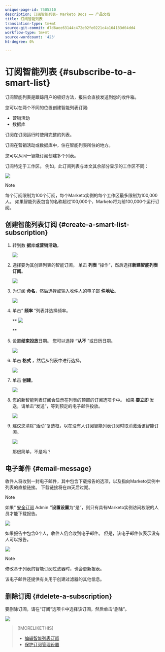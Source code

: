 ```yaml
---
unique-page-id: 7505310
description: 订阅智能列表- Marketo Docs —— 产品文档
title: 订阅智能列表
translation-type: tm+mt
source-git-commit: d7d6aee63144c472e02fe0221c4a164183d04dd4
workflow-type: tm+mt
source-wordcount: '423'
ht-degree: 0%

---
```



# 订阅智能列表 {#subscribe-to-a-smart-list}

订阅智能列表是跟踪用户的极好方法，报告会直接发送到您的收件箱。

您可以在两个不同的位置创建智能列表订阅:

* 营销活动
* 数据库

订阅在订阅运行时使用完整的列表。

订阅在营销活动或数据库中，住在智能列表所住的地方。

您可以从同一智能订阅创建多个列表。

订阅特定于工作区。 例如，此订阅列表与本文其余部分显示的工作区不同：

![](assets/one.png)

>[!NOTE]
>
>每个订阅限制为100个订阅，每个Marketo实例的每个工作区最多限制为100,000人。 如果智能列表包含的名称超过100,000个，Marketo将为前100,000个运行订阅。

## 创建智能列表订阅 {#create-a-smart-list-subscription}

1. 转到数 **据**&#x200B;库&#x200B;**或营销活动**。

   ![](assets/db.png)

1. 选择要为其创建列表的智能订阅。 单击 **列表** “操作”，然后选择**新建智能列表订阅**。

   ![](assets/three.png)

1. 为订阅 **命名**，然后选择或输入收件人的电子邮 **件地址**。

   ![](assets/image2015-9-14-13-3a18-3a38.png)

1. 单击“ **频率** ”列表并选择频率。

   ** ![](assets/image2015-9-14-13-3a21-3a21.png)

   **

1. 设置**结束投放**日期。 您可以选择 **“从不** ”或日历日期。

   ![](assets/image2015-9-14-13-3a23-3a37.png)

1. 单击 **格式** ，然后从列表中进行选择。

   ![](assets/image2015-9-14-13-3a25-3a25.png)

1. 单击 **创建**。

   ![](assets/image2015-9-11-15-3a58-3a4.png)

1. 您的新智能列表订阅会显示在列表的顶部的订阅选项卡中。 如果 **要立即** 发送，请单击“发送”，等到预定的电子邮件投放。

   ![](assets/eight.png)

1. 建议您清除“活动”复选框，以在没有人订阅智能列表订阅时取消激活该智能订阅。

   ![](assets/nine.png)

   那很简单，不是吗？

## 电子邮件 {#email-message}

收件人将收到一封电子邮件，其中包含下载报告的选项，以及指向Marketo实例中列表的直接链接。 下载链接将在四天后过期。

>[!NOTE]
>
>如果“ [安全订阅](secure-the-subscription-admin-setting.md) Admin **”设置设置**&#x200B;为“是”，则只有具有Marketo实例访问权限的人员才能下载报告。

![](assets/image2015-4-17-15-3a46-3a47.png)

如果报告中包含0个人，收件人仍会收到电子邮件。 但是，该电子邮件仅表示没有人可以报告。

![](assets/image2015-4-17-16-3a11-3a8.png)

>[!NOTE]
>
>修改基于列表的智能订阅过滤器时，也会更新报表。

该电子邮件还提供有关用于创建过滤器的其他信息。

## 删除订阅 {#delete-a-subscription}

要删除订阅，请在“订阅”选项卡中选择该订阅，然后单击“删除”。

![](assets/twelve.png)

>[!MORELIKETHIS]
>
>* [编辑智能列表订阅](edit-a-smart-list-subscription.md)
>* [保护订阅管理设置](secure-the-subscription-admin-setting.md)

>



